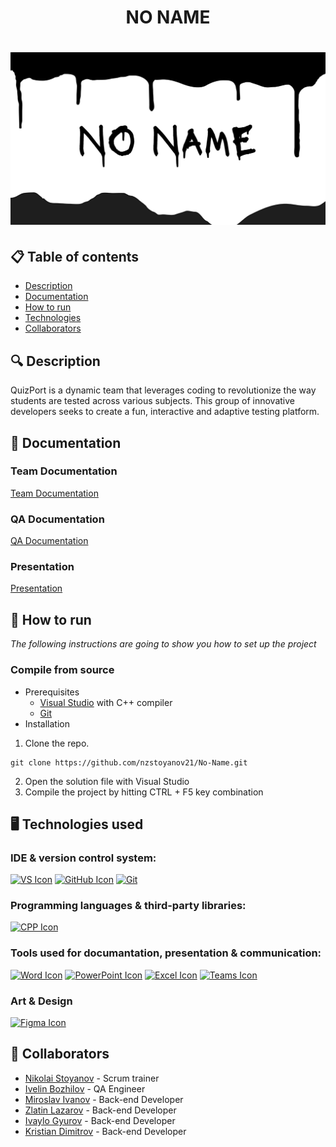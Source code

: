 <h1 align="center"> NO NAME <h1>

<div align="center" style="border-radius:50%" ><img src="/assets/Banner.png" alt="banner with text NO NAME"> </div>

<div align="center"> 

</div>

## 📋 Table of contents
  - [Description](#description)
  - [Documentation](#docs)
  - [How to run](#install)
  - [Technologies](#technologies)
  - [Collaborators](#collaborators)

## 🔍 Description <a name="description"></a>
QuizPort is a dynamic team that leverages coding to revolutionize the way students are tested across various subjects.
This group of innovative developers seeks to create a fun, interactive and adaptive testing platform.

## 📃 Documentation <a name="docs"></a>
### Team Documentation

[Team Documentation]()

### QA Documentation
[QA Documentation]()

### Presentation
[Presentation]()

## 🚀 How to run <a name="install"></a>
*The following instructions are going to show you how to set up the project*

### Compile from source
- Prerequisites
  - [Visual Studio](https://visualstudio.microsoft.com/vs/) with C++ compiler
  - [Git](https://git-scm.com/)
- Installation
1. Clone the repo.
```
git clone https://github.com/nzstoyanov21/No-Name.git
```
2. Open the solution file with Visual Studio
3. Compile the project by hitting CTRL + F5 key combination

## 🖥️ Technologies used <a name="technologies"></a>
### IDE & version control system:

<a href="https://visualstudio.microsoft.com/vs/"><img src="/assets/icons/visualStudioIcon.png" alt="VS Icon" width="60"/></a>
<a href="https://github.com/"><img src="/assets/icons/gitHubIcon.png" alt="GitHub Icon" width="60"/></a>
<a href="https://git-scm.com/"><img src="/assets/icons/gitIcon.png" alt="Git" width="60"/></a>

### Programming languages & third-party libraries:

<a href="https://cplusplus.com/"><img src="/assets/icons/cppIcon.png" alt="CPP Icon" width="60"/></a>


### Tools used for documantation, presentation & communication:

<a href="https://www.microsoft.com/en-ww/microsoft-365/word?activetab=tabs%3afaqheaderregion3"><img src="/assets/icons/wordIcon.png" alt="Word Icon" width="60"/></a>
<a href="https://www.microsoft.com/en-ww/microsoft-365/powerpoint"><img src="/assets/icons/powerPointIcon.png" alt="PowerPoint Icon" width="60"/></a>
<a href="https://www.microsoft.com/en-ww/microsoft-365/excel"><img src="/assets/icons/excelIcon.png" alt="Excel Icon" width="60"/></a>
<a href="https://www.microsoft.com/en-us/microsoft-teams/group-chat-software"><img src="/assets/icons/teamsIcon.png" alt="Teams Icon" width="60"/></a>

### Art & Design
<a href="https://www.adobe.com/creativecloud.html"><img src="/assets/icons/adobeXDIcon.png" alt="Figma Icon" width="60"/></a>


## 🧑 Collaborators <a name="collaborators"></a>
- [Nikolai Stoyanov](https://github.com/NZStoyanov21) - Scrum trainer
- [Ivelin Bozhilov](https://github.com/IIBozhilov21) - QA Engineer
- [Miroslav Ivanov](https://github.com/MSIvanov21) - Back-end Developer
- [Zlatin Lazarov](https://github.com/ZRLazarov22) - Back-end Developer
- [Ivaylo Gyurov](https://github.com/IRGyurov22) - Back-end Developer
- [Kristian Dimitrov](https://github.com/KDDimitrov22) - Back-end Developer
